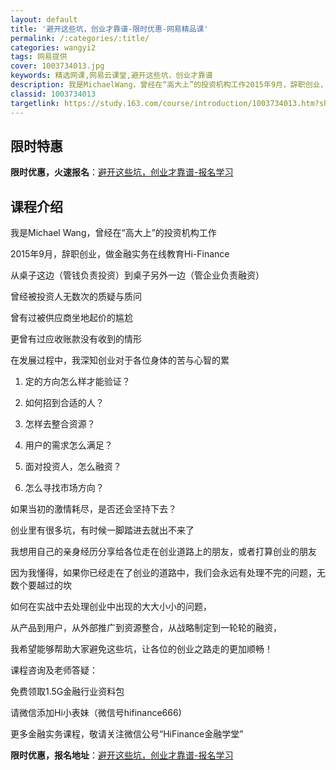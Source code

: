 ```yaml
---
layout: default
title: '避开这些坑，创业才靠谱-限时优惠-网易精品课'
permalink: /:categories/:title/
categories: wangyi2
tags: 网易提供
cover: 1003734013.jpg
keywords: 精选网课,网易云课堂,避开这些坑，创业才靠谱
description: 我是MichaelWang，曾经在“高大上”的投资机构工作2015年9月，辞职创业，做金融实务在线教育Hi-Financ
classid: 1003734013
targetlink: https://study.163.com/course/introduction/1003734013.htm?share=1&shareId=1025206652&utm_campaign=share&utm_medium=iphoneShare&utm_source=&utm_u=1025206652
---
```


## 限时特惠

**限时优惠，火速报名**：[避开这些坑，创业才靠谱-报名学习](https://study.163.com/course/introduction/1003734013.htm?share=1&shareId=1025206652&utm_campaign=share&utm_medium=iphoneShare&utm_source=&utm_u=1025206652)

## 课程介绍

我是Michael Wang，曾经在“高大上”的投资机构工作

2015年9月，辞职创业，做金融实务在线教育Hi-Finance

从桌子这边（管钱负责投资）到桌子另外一边（管企业负责融资）

曾经被投资人无数次的质疑与质问

曾有过被供应商坐地起价的尴尬

更曾有过应收账款没有收到的情形

在发展过程中，我深知创业对于各位身体的苦与心智的累

1. 定的方向怎么样才能验证？

2. 如何招到合适的人？

3. 怎样去整合资源？

4. 用户的需求怎么满足？

5. 面对投资人，怎么融资？

6. 怎么寻找市场方向？



如果当初的激情耗尽，是否还会坚持下去？

创业里有很多坑，有时候一脚踏进去就出不来了

我想用自己的亲身经历分享给各位走在创业道路上的朋友，或者打算创业的朋友

因为我懂得，如果你已经走在了创业的道路中，我们会永远有处理不完的问题，无数个要越过的坎

如何在实战中去处理创业中出现的大大小小的问题，

从产品到用户，从外部推广到资源整合，从战略制定到一轮轮的融资，

我希望能够帮助大家避免这些坑，让各位的创业之路走的更加顺畅！

课程咨询及老师答疑：

免费领取1.5G金融行业资料包

请微信添加Hi小表妹（微信号hifinance666)

更多金融实务课程，敬请关注微信公号“HiFinance金融学堂”

**限时优惠，报名地址**：[避开这些坑，创业才靠谱-报名学习](https://study.163.com/course/introduction/1003734013.htm?share=1&shareId=1025206652&utm_campaign=share&utm_medium=iphoneShare&utm_source=&utm_u=1025206652)


